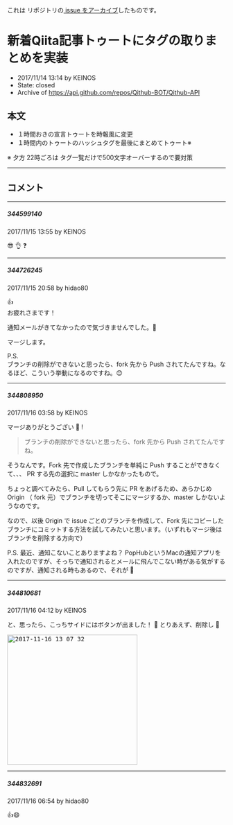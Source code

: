 これは  リポジトリの[ issue をアーカイブ]()したものです。

# 新着Qiita記事トゥートにタグの取りまとめを実装

- 2017/11/14 13:14 by KEINOS
- State: closed
- Archive of https://api.github.com/repos/Qithub-BOT/Qithub-API

## 本文

- １時間おきの宣言トゥートを時報風に変更
- １時間内のトゥートのハッシュタグを最後にまとめてトゥート※


※ 夕方 22時ごろは タグ一覧だけで500文字オーバーするので要対策

-----

## コメント

-----

##### 344599140

2017/11/15 13:55 by KEINOS

😎 👌 ❓ 

-----

##### 344726245

2017/11/15 20:58 by hidao80

👍  
お疲れさまです！

通知メールがきてなかったので気づきませんでした。🙇

マージします。

P.S.  
ブランチの削除ができないと思ったら、fork 先から Push されてたんですね。なるほど、こういう挙動になるのですね。😊

-----

##### 344808950

2017/11/16 03:58 by KEINOS

マージありがとうござい 💪 !

> ブランチの削除ができないと思ったら、fork 先から Push されてたんですね。

そうなんです。Fork 先で作成したブランチを単純に Push することができなくて、、、 PR する先の選択に master しかなかったもので。

ちょっと調べてみたら、Pull してもらう先に PR をあげるため、あらかじめ Origin （ fork 元）でブランチを切ってそこにマージするか、master しかないようなのです。

なので、以後 Origin で issue ごとのブランチを作成して、Fork 先にコピーしたブランチにコミットする方法を試してみたいと思います。（いずれもマージ後はブランチを削除する方向で）

P.S.
最近、通知こないことありますよね？ PopHubというMacの通知アプリを入れたのですが、そっちで通知されるとメールに飛んでこない時がある気がするのですが、通知される時もあるので、それが 🤔 

-----

##### 344810681

2017/11/16 04:12 by KEINOS

と、思ったら、こっちサイドにはボタンが出ました！ 🤔 
とりあえず、削除し 💪 

<kbd><img width="300" alt="2017-11-16 13 07 32" src="https://user-images.githubusercontent.com/11840938/32873531-e2c82c4a-cacf-11e7-8c95-d0431c66d6f1.png"></kbd>


-----

##### 344832691

2017/11/16 06:54 by hidao80

👍😄
